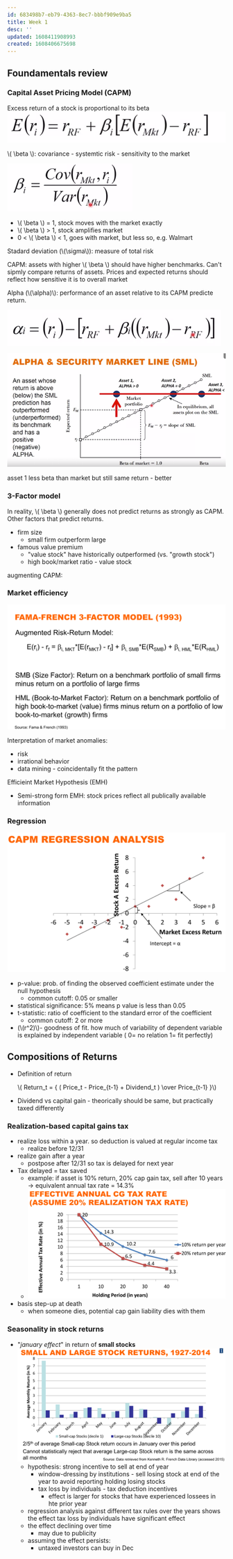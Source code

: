 ```yaml
---
id: 683498b7-eb79-4363-8ec7-bbbf909e9ba5
title: Week 1
desc: ''
updated: 1608411908993
created: 1608406675698
---
```

## Foundamentals review
### Capital Asset Pricing Model (CAPM)

Excess return of a stock is proportional to its beta 
 ![](/assets/images/2020-12-19-14-39-00.png)

 \\( \beta \\): covariance - systemtic risk - sensitivity to the market 

 ![](/assets/images/2020-12-19-14-39-52.png)

 
- \\( \beta \\) = 1, stock moves with the market exactly
- \\( \beta \\) > 1, stock amplifies market
- 0 < \\( \beta \\) < 1, goes with market, but less so, e.g. Walmart 

Stadard deviation (\\(\sigma\\)): measure of total risk  

CAPM: assets with higher \\( \beta \\) should have higher benchmarks. Can't sipmly compare returns of assets. Prices and expected returns should reflect how sensitive it is to overall market 

Alpha (\\(\alpha)\\): performance of an asset relative to its CAPM predicte return. 

 ![](/assets/images/2020-12-19-14-51-28.png)


 ![](/assets/images/2020-12-19-15-53-59.png)

 asset 1 less beta than market but still same return - better 

 ### 3-Factor model 

In reality, \\( \beta \\) generally does not predict returns as strongly as CAPM. Other factors that predict returns.

- firm size
    - small firm outperform large  
- famous value premium
    - "value stock" have historically outperformed (vs. "growth stock")
    - high book/market ratio - value stock

augmenting CAPM:

### Market efficiency 
![](/assets/images/2020-12-19-16-22-11.png)

Interpretation of market anomalies:
- risk
- irrational behavior 
- data mining - coincidentally fit the pattern 

Efficieint Market Hypothesis (EMH)
- Semi-strong form EMH: stock prices reflect all publically available information 

### Regression 
![](/assets/images/2020-12-19-16-55-56.png)

- p-value: prob. of finding the observed coefficient estimate under the null hypothesis
    - common cutoff: 0.05 or smaller 
- statistical significance: 5% means p value is less than 0.05 
- t-statistic: ratio of coefficient to the standard error of the coefficient 
    - common cutoff: 2 or more 
- (\\(r^2)\\)- goodness of fit. how much of variability of dependent variable is explained by independent variable ( 0= no relation  1= fit perfectly)


## Compositions of Returns

- Definition of return 

    \\( Return_t = { ( Price_t - Price_{t-1} + Dividend_t ) \over Price_{t-1} }\\)
- Dividend vs capital gain - theorically should be same, but practically taxed differently 

### Realization-based capital gains tax
- realize loss within a year. so deduction is valued at regular income tax 
    - realize before 12/31 
- realize gain after a year
    - postpose after 12/31 so tax is delayed for next year
- Tax delayed = tax saved 
    - example: if asset is 10% return, 20% cap gain tax, sell after 10 years -> equivalent annual tax rate = 14.3% 
    - ![](/assets/images/2020-12-20-11-08-34.png)
- basis step-up at death 
    - when someone dies, potential cap gain liability dies with them 

### Seasonality in stock returns

- "_january effect_" in return of **small stocks**
    ![](/assets/images/2020-12-20-11-16-30.png)
    - hypothesis: strong incentive to sell at end of year
        - window-dressing by institutions - sell losing stock at end of the year to avoid reporting holding losing stocks 
        - tax loss by individuals  - tax deduction incentives
            - effect is larger for stocks that have experienced lossees in hte prior year
    - regression analysis against different tax rules over the years shows the effect tax loss by individuals have significant effect
    - the effect declining over time 
        - may due to publicity
    - assuming the effect persists:
        - untaxed investors can buy in Dec 
